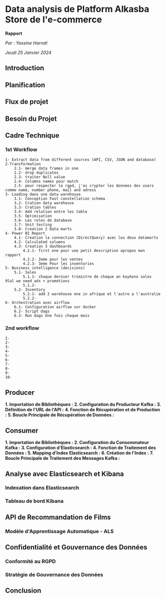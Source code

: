 # Data analysis  de Platform Alkasba Store de l'e-commerce 
 
**Rapport**

*Par : Yassine Harrati*

*Jeudi 25 Janvier 2024*

## Introduction


## Planification


## Flux de projet


## Besoin du Projet


## Cadre Technique



### 1st Workflow
    1- Extract data from different sources (API, CSV, JSON and database)
    2-Transformation
        2.1- merge data frames in one
        2.2- drop duplicates
        2.3- traiter Null value
        2.4- Columns names pour match 
        2.5- pour respecter le rgpd, j'ai crypter les donnees des users comme name, number phone, mail and adress
    3- Loading dans une data warehouse
        3.1- Conception Fast constellation schema
        3.2- Cration data warehouse
        3.3- Cration tables 
        3.4- Add relation entre les table
        3.5- Optimisation
        3.6- Les roles de database
        3.7- Unit testing
        3.8- Creation 2 Data marts
    4- Power BI Report
        4.1- Creation la connection (DirectQuery) avec les deux datamarts
        4.2- Calculated columns
        4.3- Creation 3 dashboards
            4.2.1- first one pour une petit description apropos mon rapport
            4.2.2- 2eme pour les ventes 
            4.2.3- 3eme Pour les inventories
    5- Business intelligence (decisions)
        5.1- Sales
            5.1.1- chaque dernier trimistre de chaque an kaykono sales 9lal we need ads + promotions
            5.1.2-     
        5.2- Inventory
            5.2.1- add 2 warehouse one in afrique et l'autre a l'australie
            5.2.2-
    6- Orchestration avec airflow
        6.1- Configuration airflow sur docker
        6.2- Script dags
        6.3- Run dags Une fois chaque mois


### 2nd workflow
    1-
    2-
    3-
    4-
    5-
    6-
    7-
    8-
    9-
    10-


## Producer

**1. Importation de Bibliothèques :**
**2. Configuration du Producteur Kafka :**
**3. Définition de l'URL de l'API :**
**4. Fonction de Récupération et de Production :**
**5. Boucle Principale de Récupération de Données :**

## Consumer

**1. Importation de Bibliothèques :**
**2. Configuration du Consommateur Kafka :**
**3. Configuration d'Elasticsearch :**
**4. Fonction de Traitement des Données :**
**5. Mapping d'Index Elasticsearch :**
**6. Création de l'Index :**
**7. Boucle Principale de Traitement des Messages Kafka :**

## Analyse avec Elasticsearch et Kibana
### Indexation dans Elasticsearch
### Tableau de bord Kibana

## API de Recommandation de Films
### Modèle d'Apprentissage Automatique - ALS
## Confidentialité et Gouvernance des Données
### Conformité au RGPD
### Stratégie de Gouvernance des Données


## Conclusion

